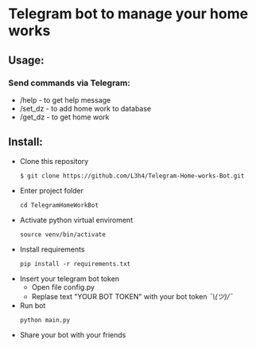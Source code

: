 # Telegram bot to manage your home works
## Usage:
### Send commands via Telegram:
- /help - to get help message
- /set_dz - to add home work to database
- /get_dz - to get home work

## Install:
* Clone this repository
  ```
  $ git clone https://github.com/L3h4/Telegram-Home-works-Bot.git
  ```
* Enter project folder
  ```
  cd TelegramHomeWorkBot
  ```
* Activate python virtual enviroment
  ```
  source venv/bin/activate
  ```
* Install requirements
  ```
  pip install -r requirements.txt
  ```
* Insert your telegram bot token
    - Open file config.py
    - Replase text "YOUR BOT TOKEN" with your bot token *¯\\_(ツ)_/¯*
* Run bot
  ```
  python main.py
  ```
* Share your bot with your friends